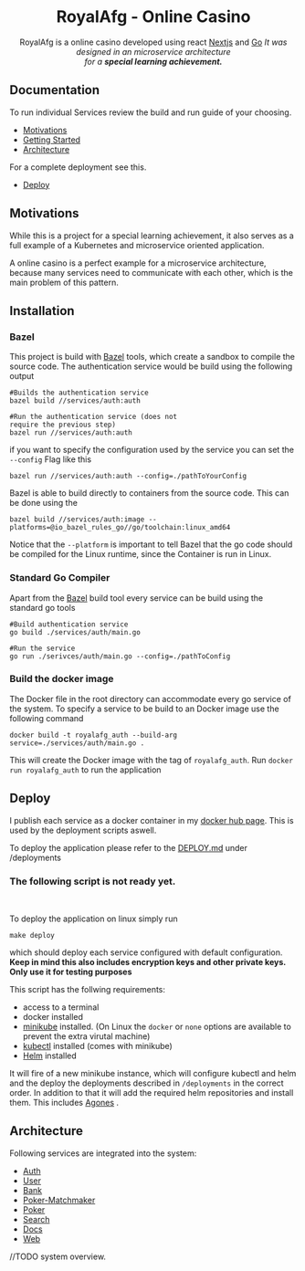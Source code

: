 <h1 align="center">RoyalAfg - Online Casino</h1>
<p align="center">
	RoyalAfg is a online casino developed using react <a href="https://nextjs.org/">Nextjs</a> and <a href="https://golang.org/">Go</a>
  <i>It was designed in an microservice architecture
    <br>for a <b>special learning achievement.</b></i>
  <br>
</p>


## Documentation

To run individual Services review the build and run guide of your choosing.

 - [Motivations](#motivations)
 - [Getting Started](#Installation)
 - [Architecture](#architecture)

For a complete deployment see this.
 - [Deploy](#Deploy)
 
 ## Motivations
 While this is a project for a special learning achievement, it also serves as a full example of a Kubernetes and microservice oriented application.

A online casino is a perfect example for a microservice architecture, because many services need to communicate with each other, which is the main problem of this pattern.

## Installation
### Bazel
This project is build with [Bazel](https://bazel.build/) tools, which create a sandbox to compile the source code.
The authentication service would be build using the following output

	#Builds the authentication service
	bazel build //services/auth:auth
	
	#Run the authentication service (does not 
	require the previous step)
	bazel run //services/auth:auth
	
if you want to specify the configuration used by the service you can set the `--config` Flag like this
	
	bazel run //services/auth:auth --config=./pathToYourConfig
	
Bazel is able to build directly to containers from the source code.
This can be done using the 

	bazel build //services/auth:image --platforms=@io_bazel_rules_go//go/toolchain:linux_amd64

Notice that the `--platform` is important to tell Bazel that the go code should be compiled for the Linux runtime, since the Container is run in Linux.

### Standard Go Compiler
Apart from the  [Bazel](#Bazel) build tool every service can be build using the standard go tools
	
	#Build authentication service
	go build ./services/auth/main.go
	
	#Run the service
	go run ./serivces/auth/main.go --config=./pathToConfig
	
### Build the docker image
The Docker file in the root directory can accommodate every go service of the system.
To specify a service to be build to an Docker image use the following command

	docker build -t royalafg_auth --build-arg service=./services/auth/main.go .

This will create the Docker image with the tag of `royalafg_auth`. Run `docker run royalafg_auth` to run the application

## Deploy
I publish each service as a docker container in my [docker hub page](https://hub.docker.com/u/johnnys318). This is used by the deployment scripts aswell.


To deploy the application please refer to the [DEPLOY.md](https://github.com/JohnnyS318/RoyalAfg/tree/master/deployments/DEPLOY.md) under /deployments

### The following script is not ready yet.

</br>

To deploy the application on linux simply run
	
	make deploy

which should deploy each service configured with default configuration. **Keep in mind this also includes encryption keys and other private keys. Only use it for testing purposes**

This script has the follwing requirements:

 - access to a terminal
 - docker installed
 - [minikube](https://minikube.sigs.k8s.io/docs/) installed. (On Linux the `docker` or `none` options are available to prevent the extra virutal machine)
 - [kubectl](https://kubernetes.io/de/docs/tasks/tools/install-kubectl/) installed (comes with minikube)
 - [Helm](https://helm.sh/) installed

It will fire of a new minikube instance, which will configure kubectl and helm and the deploy the deployments described in `/deployments` in the correct order. In addition to that it will add the required helm repositories and install them. This includes [Agones](https://agones.dev/site/) .

## Architecture
Following services are integrated into the system:

 - [Auth](https://github.com/JohnnyS318/RoyalAfg/tree/master/services/auth)
 - [User](https://github.com/JohnnyS318/RoyalAfg/tree/master/services/user)
 - [Bank](https://github.com/JohnnyS318/RoyalAfg/tree/master/services/bank)
 - [Poker-Matchmaker](https://github.com/JohnnyS318/RoyalAfg/tree/master/services/poker-matchmaker)
 - [Poker](https://github.com/JohnnyS318/RoyalAfg/tree/master/services/poker)
 - [Search](https://github.com/JohnnyS318/RoyalAfg/tree/master/services/search)
 - [Docs](https://github.com/JohnnyS318/RoyalAfg/tree/master/services/docs)
 - [Web](https://github.com/JohnnyS318/RoyalAfg/tree/master/services/web)

//TODO system overview.
